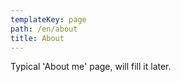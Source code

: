 ```yaml
---
templateKey: page
path: /en/about
title: About
---
```

Typical 'About me' page, will fill it later.
